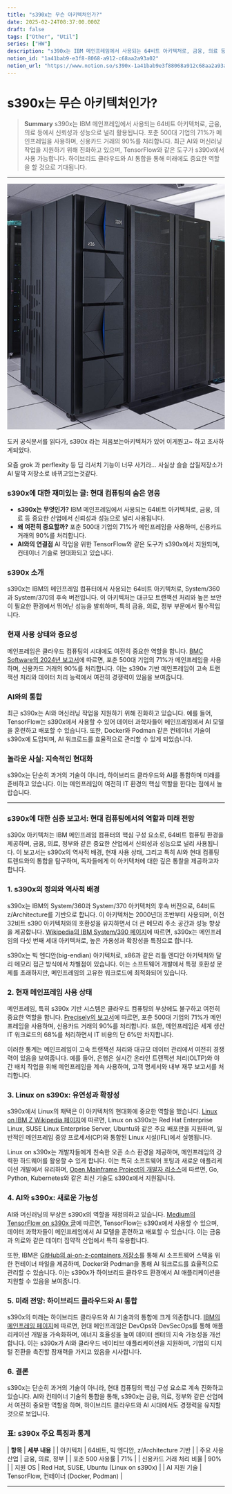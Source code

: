 ```yaml
---
title: "s390x는 무슨 아키텍처인가?"
date: 2025-02-24T08:37:00.000Z
draft: false
tags: ["Other", "Util"]
series: ["HW"]
description: "s390x는 IBM 메인프레임에서 사용되는 64비트 아키텍처로, 금융, 의료 등에서 신뢰성과 성능으로 널리 활용됩니다. 포춘 500대 기업의 71%가 메인프레임을 사용하며, 신용카드 거래의 90%를 처리합니다. 최근 AI와 머신러닝 작업을 지원하기 위해 진화하고 있으며, TensorFlow와 같은 도구가 s390x에서 사용 가능합니다. 하이브리드 클라우드와 AI 통합을 통해 미래에도 중요한 역할을 할 것으로 기대됩니다."
notion_id: "1a41bab9-e3f8-8068-a912-c68aa2a93a02"
notion_url: "https://www.notion.so/s390x-1a41bab9e3f88068a912c68aa2a93a02"
---
```


# s390x는 무슨 아키텍처인가?

> **Summary**
> s390x는 IBM 메인프레임에서 사용되는 64비트 아키텍처로, 금융, 의료 등에서 신뢰성과 성능으로 널리 활용됩니다. 포춘 500대 기업의 71%가 메인프레임을 사용하며, 신용카드 거래의 90%를 처리합니다. 최근 AI와 머신러닝 작업을 지원하기 위해 진화하고 있으며, TensorFlow와 같은 도구가 s390x에서 사용 가능합니다. 하이브리드 클라우드와 AI 통합을 통해 미래에도 중요한 역할을 할 것으로 기대됩니다.

---

![Image](image_9fb87ba34c05.png)

도커 공식문서를 읽다가, s390x 라는 처음보는아키텍처가 있어 이게뭔고~ 하고 조사하게되었다.

요즘 grok 과 perflexity 등 딥 리서치 기능이 너무 사기라… 사실상 슬슬 삽질저장소가 AI 딸깍 저장소로 바뀌고있는것같다.

### s390x에 대한 재미있는 글: 현대 컴퓨팅의 숨은 영웅

- **s390x는 무엇인가?** IBM 메인프레임에서 사용되는 64비트 아키텍처로, 금융, 의료 등 중요한 산업에서 신뢰성과 성능으로 널리 사용됩니다.
- **왜 여전히 중요할까?** 포춘 500대 기업의 71%가 메인프레임을 사용하며, 신용카드 거래의 90%를 처리합니다.
- **AI와의 연결점** AI 작업을 위한 TensorFlow와 같은 도구가 s390x에서 지원되며, 컨테이너 기술로 현대화되고 있습니다.
### s390x 소개

s390x는 IBM의 메인프레임 컴퓨터에서 사용되는 64비트 아키텍처로, System/360과 System/370의 후속 버전입니다. 이 아키텍처는 대규모 트랜잭션 처리와 높은 보안이 필요한 환경에서 뛰어난 성능을 발휘하며, 특히 금융, 의료, 정부 부문에서 필수적입니다.

### 현재 사용 상태와 중요성

메인프레임은 클라우드 컴퓨팅의 시대에도 여전히 중요한 역할을 합니다. [BMC Software의 2024년 보고서](https://www.bmc.com/blogs/state-of-mainframe/)에 따르면, 포춘 500대 기업의 71%가 메인프레임을 사용하며, 신용카드 거래의 90%를 처리합니다. 이는 s390x 기반 메인프레임이 고속 트랜잭션 처리와 데이터 처리 능력에서 여전히 경쟁력이 있음을 보여줍니다.

### AI와의 통합

최근 s390x는 AI와 머신러닝 작업을 지원하기 위해 진화하고 있습니다. 예를 들어, TensorFlow는 s390x에서 사용할 수 있어 데이터 과학자들이 메인프레임에서 AI 모델을 훈련하고 배포할 수 있습니다. 또한, Docker와 Podman 같은 컨테이너 기술이 s390x에 도입되며, AI 워크로드를 효율적으로 관리할 수 있게 되었습니다.

### 놀라운 사실: 지속적인 현대화

s390x는 단순히 과거의 기술이 아니라, 하이브리드 클라우드와 AI를 통합하며 미래를 준비하고 있습니다. 이는 메인프레임이 여전히 IT 환경의 핵심 역할을 한다는 점에서 놀랍습니다.

---

### s390x에 대한 심층 보고서: 현대 컴퓨팅에서의 역할과 미래 전망

s390x 아키텍처는 IBM 메인프레임 컴퓨터의 핵심 구성 요소로, 64비트 컴퓨팅 환경을 제공하며, 금융, 의료, 정부와 같은 중요한 산업에서 신뢰성과 성능으로 널리 사용됩니다. 이 보고서는 s390x의 역사적 배경, 현재 사용 상태, 그리고 특히 AI와 현대 컴퓨팅 트렌드와의 통합을 탐구하며, 독자들에게 이 아키텍처에 대한 깊은 통찰을 제공하고자 합니다.

### 1. s390x의 정의와 역사적 배경

s390x는 IBM의 System/360과 System/370 아키텍처의 후속 버전으로, 64비트 z/Architecture를 기반으로 합니다. 이 아키텍처는 2000년대 초반부터 사용되며, 이전 32비트 s390 아키텍처와의 호환성을 유지하면서 더 큰 메모리 주소 공간과 성능 향상을 제공합니다. [Wikipedia의 IBM System/390 페이지](https://en.wikipedia.org/wiki/IBM_System/390)에 따르면, s390x는 메인프레임의 다섯 번째 세대 아키텍처로, 높은 가용성과 확장성을 특징으로 합니다.

s390x는 빅 엔디안(big-endian) 아키텍처로, x86과 같은 리틀 엔디안 아키텍처와 달리 메모리 접근 방식에서 차별점이 있습니다. 이는 소프트웨어 개발에서 특정 호환성 문제를 초래하지만, 메인프레임의 고유한 워크로드에 최적화되어 있습니다.

### 2. 현재 메인프레임 사용 상태

메인프레임, 특히 s390x 기반 시스템은 클라우드 컴퓨팅의 부상에도 불구하고 여전히 중요한 역할을 합니다. [Precisely의 보고서](https://www.precisely.com/blog/mainframe/9-mainframe-statistics)에 따르면, 포춘 500대 기업의 71%가 메인프레임을 사용하며, 신용카드 거래의 90%를 처리합니다. 또한, 메인프레임은 세계 생산 IT 워크로드의 68%를 처리하면서 IT 비용의 단 6%만 차지합니다.

이러한 통계는 메인프레임이 고속 트랜잭션 처리와 대규모 데이터 관리에서 여전히 경쟁력이 있음을 보여줍니다. 예를 들어, 은행은 실시간 온라인 트랜잭션 처리(OLTP)와 야간 배치 작업을 위해 메인프레임을 계속 사용하며, 고객 명세서와 내부 재무 보고서를 처리합니다.

### 3. Linux on s390x: 유연성과 확장성

s390x에서 Linux의 채택은 이 아키텍처의 현대화에 중요한 역할을 했습니다. [Linux on IBM Z Wikipedia 페이지](https://en.wikipedia.org/wiki/Linux_on_IBM_Z)에 따르면, Linux on s390x는 Red Hat Enterprise Linux, SUSE Linux Enterprise Server, Ubuntu와 같은 주요 배포판을 지원하며, 일반적인 메인프레임 중앙 프로세서(CP)와 통합된 Linux 시설(IFL)에서 실행됩니다.

Linux on s390x는 개발자들에게 친숙한 오픈 소스 환경을 제공하며, 메인프레임의 강력한 하드웨어를 활용할 수 있게 합니다. 이는 특히 소프트웨어 포팅과 새로운 애플리케이션 개발에서 유리하며, [Open Mainframe Project의 개발자 리소스](https://openmainframeproject.org/news/developer-resources-for-linux-on-s390x/)에 따르면, Go, Python, Kubernetes와 같은 최신 기술도 s390x에서 지원됩니다.

### 4. AI와 s390x: 새로운 가능성

AI와 머신러닝의 부상은 s390x의 역할을 재정의하고 있습니다. [Medium의 TensorFlow on s390x 글](https://medium.com/ibm-data-ai/tensorflow-and-more-with-ibm-z-169c4a4817f7)에 따르면, TensorFlow는 s390x에서 사용할 수 있으며, 데이터 과학자들이 메인프레임에서 AI 모델을 훈련하고 배포할 수 있습니다. 이는 금융과 의료와 같은 데이터 집약적 산업에서 특히 유용합니다.

또한, IBM은 [GitHub의 ai-on-z-containers 저장소](https://github.com/IBM/ai-on-z-containers)를 통해 AI 소프트웨어 스택을 위한 컨테이너 파일을 제공하며, Docker와 Podman을 통해 AI 워크로드를 효율적으로 관리할 수 있습니다. 이는 s390x가 하이브리드 클라우드 환경에서 AI 애플리케이션을 지원할 수 있음을 보여줍니다.

### 5. 미래 전망: 하이브리드 클라우드와 AI 통합

s390x의 미래는 하이브리드 클라우드와 AI 기술과의 통합에 크게 의존합니다. [IBM의 메인프레임 페이지](https://www.ibm.com/think/topics/mainframe)에 따르면, 현대 메인프레임은 DevOps와 DevSecOps를 통해 애플리케이션 개발을 가속화하며, 에너지 효율성을 높여 데이터 센터의 지속 가능성을 개선합니다. 이는 s390x가 AI와 클라우드 네이티브 애플리케이션을 지원하며, 기업의 디지털 전환을 촉진할 잠재력을 가지고 있음을 시사합니다.

### 6. 결론

s390x는 단순히 과거의 기술이 아니라, 현대 컴퓨팅의 핵심 구성 요소로 계속 진화하고 있습니다. AI와 컨테이너 기술의 통합을 통해, s390x는 금융, 의료, 정부와 같은 산업에서 여전히 중요한 역할을 하며, 하이브리드 클라우드와 AI 시대에서도 경쟁력을 유지할 것으로 보입니다.

### 표: s390x 주요 특징과 통계

| **항목** | **세부 내용** |
| 아키텍처 | 64비트, 빅 엔디안, z/Architecture 기반 |
| 주요 사용 산업 | 금융, 의료, 정부 |
| 포춘 500 사용률 | 71% |
| 신용카드 거래 처리 비율 | 90% |
| 지원 OS | Red Hat, SUSE, Ubuntu (Linux on s390x) |
| AI 지원 기술 | TensorFlow, 컨테이너 (Docker, Podman) |


---


